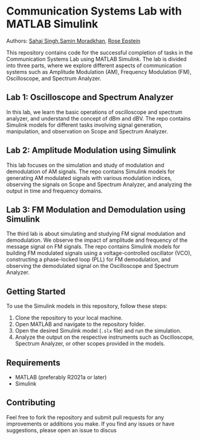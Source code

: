 # Communication Systems Lab with MATLAB Simulink

Authors:
[Sahaj Singh](https://github.com/SatireSage),[Samin Moradkhan](https://github.com/saminmrn), [Rose Epstein](https://github.com/roseeeeeeeep)

This repository contains code for the successful completion of tasks in the Communication Systems Lab using MATLAB Simulink. The lab is divided into three parts, where we explore different aspects of communication systems such as Amplitude Modulation (AM), Frequency Modulation (FM), Oscilloscope, and Spectrum Analyzer.

## Lab 1: Oscilloscope and Spectrum Analyzer

In this lab, we learn the basic operations of oscilloscope and spectrum analyzer, and understand the concept of dBm and dBV. The repo contains Simulink models for different tasks involving signal generation, manipulation, and observation on Scope and Spectrum Analyzer.

## Lab 2: Amplitude Modulation using Simulink

This lab focuses on the simulation and study of modulation and demodulation of AM signals. The repo contains Simulink models for generating AM modulated signals with various modulation indices, observing the signals on Scope and Spectrum Analyzer, and analyzing the output in time and frequency domains.

## Lab 3: FM Modulation and Demodulation using Simulink

The third lab is about simulating and studying FM signal modulation and demodulation. We observe the impact of amplitude and frequency of the message signal on FM signals. The repo contains Simulink models for building FM modulated signals using a voltage-controlled oscillator (VCO), constructing a phase-locked loop (PLL) for FM demodulation, and observing the demodulated signal on the Oscilloscope and Spectrum Analyzer.

## Getting Started

To use the Simulink models in this repository, follow these steps:

1. Clone the repository to your local machine.
2. Open MATLAB and navigate to the repository folder.
3. Open the desired Simulink model (`.slx` file) and run the simulation.
4. Analyze the output on the respective instruments such as Oscilloscope, Spectrum Analyzer, or other scopes provided in the models.

## Requirements

- MATLAB (preferably R2021a or later)
- Simulink

## Contributing

Feel free to fork the repository and submit pull requests for any improvements or additions you make. If you find any issues or have suggestions, please open an issue to discus

